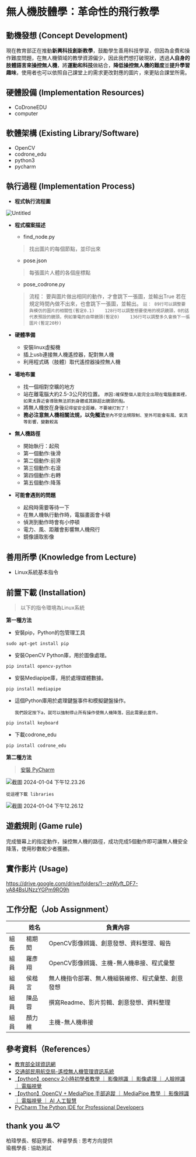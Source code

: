 # 無人機肢體學：革命性的飛行教學


## 動機發想 (Concept Development)
現在教育部正在推動**新興科技創新教學**，鼓勵學生善用科技學習，但因為金費和操作難度問題，在無人機領域的教學資源偏少，因此我們想打破現狀，透過**人自身的肢體語言來操控無人機**，將**運動和科技**做結合，**降低操控無人機的難度**並**提升學習趣味**，使用者也可以依照自己課堂上的需求更改對應的圖片，來更貼合課堂所需。
## 硬體設備 (Implementation Resources)
* CoDroneEDU
* computer
## 軟體架構 (Existing Library/Software)
* OpenCV
* codrone_edu
* python3
* pycharm

## 執行過程 (Implementation Process)
* **程式執行流程圖**

![Untitled](https://hackmd.io/_uploads/ryLof7QuT.jpg)
* **程式檔案描述**
  * find_node.py
  >   找出圖片的每個節點，並印出來
  * pose.json
  >   每張圖片人體的各個座標點
  * pose_codrone.py
  >   流程： 要與圖片做出相同的動作，才會跳下一張圖，並輸出True 若在規定時間內做不出來，也會跳下一張圖，並輸出。
  `註：
  89行可以調整要與模仿的圖片的相關性(暫定0.1)   
128行可以調整想要使用的視訊鏡頭，0的話代表預設的鏡頭，例如筆電的自帶鏡頭(暫定0)   
136行可以調整多久會換下一張圖片(暫定20秒)`

* **硬體準備**
  * 安裝linux虛擬機
  * 插上usb連接無人機遙控器，配對無人機
  * 利用程式碼（肢體）取代遙控器操控無人機
* **場地布置**
  * 找一個相對空曠的地方
  * 站在離電腦大約2.5-3公尺的位置。
    `原因:確保整個人能完全出現在電腦畫面裡，如果太靠近會導致無法抓到身體或其餘超出鏡頭的點。`
  * 將無人機放在身後`記得留安全距離，不要被打到了！`
  * **務必注意無人機相關法規，以免觸法**`室內不受法規限制、室外可能會有風、氣流等影響，變數較高`
 * **無人機路徑**
   * 開始執行：起飛
   * 第一個動作:後滑 
   * 第二個動作:前滑
   * 第三個動作:右滾
   * 第四個動作:右轉
   * 第五個動作:降落
* **可能會遇到的問題**
   * 起飛時需要等待一下
   * 在無人機執行動作時，電腦畫面會卡頓
   * 偵測到動作時會有小停頓
   * 電力、風、距離會影響無人機飛行
   * 鏡像讀取影像

## 善用所學 (Knowledge from Lecture)
* Linux系統基本指令

## 前置下載 (Installation)
> 以下的指令環境為Linux系統  

**第一種方法**

* 安裝pip，Python的包管理工具
```bash=
sudo apt-get install pip
```
* 安裝OpenCV Python庫，用於圖像處理。
```bash=
pip install opencv-python
```
* 安裝Mediapipe庫，用於處理媒體數據。
```bash=
pip install mediapipe
```
* 這個Python庫用於處理鍵盤事件和模擬鍵盤操作。 

    `我們設定按下a，就可以強制停止所有操作使無人機降落，因此需要此套件。`
```bash=
pip install keyboard
```
*  下載codrone_edu
```bash=
pip install codrone_edu
```

**第二種方法**
> [安裝 PyCharm](https://www.jetbrains.com/pycharm/)  

![截圖 2024-01-04 下午12.23.26](https://hackmd.io/_uploads/HkhRM2Qu6.png)

`從這裡下載 libraries`

![截圖 2024-01-04 下午12.26.12](https://hackmd.io/_uploads/ryMNr2md6.png)


## 遊戲規則 (Game rule)
完成螢幕上的指定動作，操控無人機的路徑，成功完成5個動作即可讓無人機安全降落，使用秒數較少者獲勝。

## 實作影片 (Usage)
https://drive.google.com/drive/folders/1--zeWyft_DF7-vA84BsUNzzYGPm9RO9h

## 工作分配（Job Assignment）

|     | 姓名   | 負責內容                                           |
| --- | ------ | -------------------------------------------------- |
|   組長  | 楊期閎 | OpenCV影像辨識、創意發想、資料整理、報告                 |
|  組員   | 羅彥翔 | OpenCV影像辨識、主機-無人機串接、程式彙整          |
|   組員  | 侯楷言 | 無人機指令部署、無人機組裝維修、程式彙整、創意發想 |
|  組員   | 陳品蓉 | 撰寫Readme、影片剪輯、創意發想、資料整理           |
|   組員  | 顏力維 | 主機-無人機串接                                    |

## 參考資料（References）
* [教育部全球資訊網](https://www.edu.tw/News_Content.aspx?n=9E7AC85F1954DDA8&sms=169B8E91BB75571F&s=5E3E55E67AD94DE3)
* [交通部民用航空局-遙控無人機管理資訊系統](https://drone.caa.gov.tw/)
* [【python】opencv 2小時初學者教學 ｜ 影像辨識 ｜ 影像處理 ｜ 人臉辨識 ｜ 電腦視覺](https://www.youtube.com/watch?v=xjrykYpaBBM&t=401s)
* [【python】OpenCV + MediaPipe 手部追蹤 ｜ MediaPipe 教學 ｜ 影像辨識 ｜ 電腦視覺 ｜ AI 人工智慧](https://www.youtube.com/watch?v=x4eeX7WJIuA&t=591s)
* [PyCharm The Python IDE for Professional Developers](https://www.jetbrains.com/pycharm/)

## thank you ‪ꔛ‬♡‪
柏瑋學長、郁庭學長、梓睿學長 : 思考方向提供  
瑜楓學長 : 協助測試
